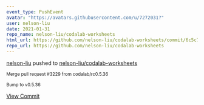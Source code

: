 ```yaml
---
event_type: PushEvent
avatar: "https://avatars.githubusercontent.com/u/7272031?"
user: nelson-liu
date: 2021-01-31
repo_name: nelson-liu/codalab-worksheets
html_url: https://github.com/nelson-liu/codalab-worksheets/commit/6c5c79cc39910835f4e93f69fd0f1758ce55ef22
repo_url: https://github.com/nelson-liu/codalab-worksheets
---
```


<a href='https://github.com/nelson-liu' target='_blank'>nelson-liu</a> pushed to <a href='https://github.com/nelson-liu/codalab-worksheets' target='_blank'>nelson-liu/codalab-worksheets</a>

<small>Merge pull request #3229 from codalab/rc0.5.36

Bump to v0.5.36</small>

<a href='https://github.com/nelson-liu/codalab-worksheets/commit/6c5c79cc39910835f4e93f69fd0f1758ce55ef22' target='_blank'>View Commit</a>